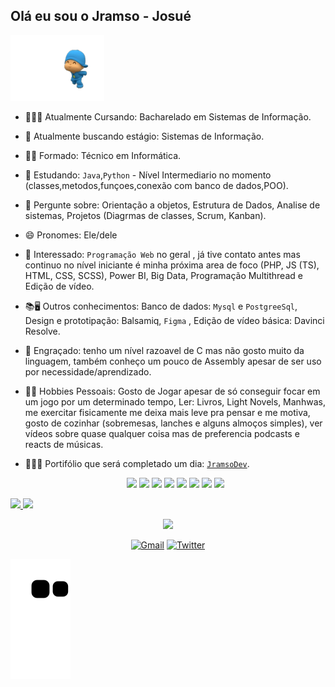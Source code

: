 ## Olá eu sou o Jramso - Josué

<img src="pocoyo.gif" width="150px"></img>

- 👨‍🎓📘 Atualmente Cursando: Bacharelado em Sistemas de Informação.
- 🔭 Atualmente buscando estágio: Sistemas de Informação.
- 👨‍🎓 Formado: Técnico em Informática.
- 🌱 Estudando: `Java`,`Python` - Nível Intermediario no momento (classes,metodos,funçoes,conexão com banco de dados,POO).
- 💬 Pergunte sobre: Orientação a objetos, Estrutura de Dados, Analise de sistemas, Projetos (Diagrmas de classes, Scrum, Kanban).
- 😄 Pronomes: Ele/dele
- 👀 Interessado: `Programação Web` no geral , já tive contato antes mas continuo no nível iniciante é minha próxima area de foco (PHP, JS (TS), HTML, CSS, SCSS),
      Power BI, Big Data, Programação Multithread e Edição de vídeo.
- 📚🖥 Outros conhecimentos: Banco de dados: `Mysql` e `PostgreeSql`, Design e prototipação: Balsamiq, `Figma` , Edição de vídeo básica: Davinci Resolve.
- 💫 Engraçado: tenho um nível razoavel de C mas não gosto muito da linguagem, também conheço um pouco de Assembly apesar de ser uso por necessidade/aprendizado.
- 👨🏽 Hobbies Pessoais: Gosto de Jogar apesar de só conseguir focar em um jogo por um determinado tempo, Ler: Livros, Light Novels, Manhwas, me exercitar fisicamente me deixa mais leve pra pensar e me motiva, gosto de cozinhar (sobremesas, lanches e alguns almoços simples), ver vídeos sobre quase qualquer coisa mas de preferencia podcasts e reacts de músicas.
- 👨🏽‍💻 Portifólio que será completado um dia: <a href="https://jramso.github.io">`JramsoDev`</a>.

  <div align="center" id="icones">
      <img id="icon-dev" style="width: 40px"src="https://cdn.jsdelivr.net/gh/devicons/devicon/icons/python/python-original.svg" />
      <img id="icon-dev" style="width: 40px"src="https://cdn.jsdelivr.net/gh/devicons/devicon/icons/java/java-original-wordmark.svg" />
      <img id="icon-dev" style="width: 40px"src="https://cdn.jsdelivr.net/gh/devicons/devicon/icons/mysql/mysql-original-wordmark.svg" />
      <img id="icon-dev" style="width: 40px"src="https://cdn.jsdelivr.net/gh/devicons/devicon/icons/postgresql/postgresql-original-wordmark.svg" />
      <img id="icon-dev" style="width: 40px"src="https://cdn.jsdelivr.net/gh/devicons/devicon/icons/php/php-original.svg" />
      <img id="icon-dev" style="width: 40px"src="https://cdn.jsdelivr.net/gh/devicons/devicon/icons/javascript/javascript-original.svg" />    
      <img id="icon-dev" style="width: 40px"src="https://cdn.jsdelivr.net/gh/devicons/devicon/icons/figma/figma-original.svg" />
      <img id="icon-dev" style="width: 40px"src="https://cdn.jsdelivr.net/gh/devicons/devicon/icons/c/c-original.svg" />         
  </div>

<div>
  <a href="">
  <img height="170px" src="https://github-readme-stats.vercel.app/api?username=jramso&show_icons=true&theme=radical&include_all_commits=true&count_private=true"/>
  <img height="170px" src="https://github-readme-stats.vercel.app/api/top-langs/?username=jramso&layout=compact&langs_count=16&theme=tokyonight"/>
</div>
<p align="center">
    <img height="160em" src="https://github-readme-streak-stats.herokuapp.com/?user=jramso&theme=nightowl&stroke=FFFFFF&currStreakNum=FFFFFF&currStreakLabel=FFFFFF&sideNums=FFFFFF&sideLabels=FFFFFF&date_format=Mj[,Y]"  />
</p>

<!-- [![GitHub Streak](https://streak-stats.demolab.com?user=jramso&theme=dark&border_radius=5&locale=pt-br&date_format=M%20j%5B%2C%20Y%5D)](https://git.io/streak-stats) -->

<div align="center">

[![Gmail](https://img.shields.io/badge/Gmail-D14836?style=for-the-badge&logo=gmail&logoColor=white)](mailto:contato.josue.rsou@gmail.com?Subject:Contatoviagithub&body=)
[![Twitter](https://img.shields.io/badge/Twitter-1DA1F2?style=for-the-badge&logo=twitter&logoColor=white)](https://twitter.com/JosueRSou)
  
</div>

 ![snake gif](https://github.com/jramso/jramso/blob/output/github-contribution-grid-snake.svg)
